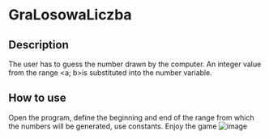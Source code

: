 # GraLosowaLiczba
## Description
The user has to guess the number drawn by the computer. An integer value from the range <a; b>is substituted into the number variable.
## How to use
Open the program, define the beginning and end of the range from which the numbers will be generated, use constants. Enjoy the game
![image](https://user-images.githubusercontent.com/100936109/170590505-708fa6c5-1fca-42a5-835f-fd7b4d7c6222.png)
